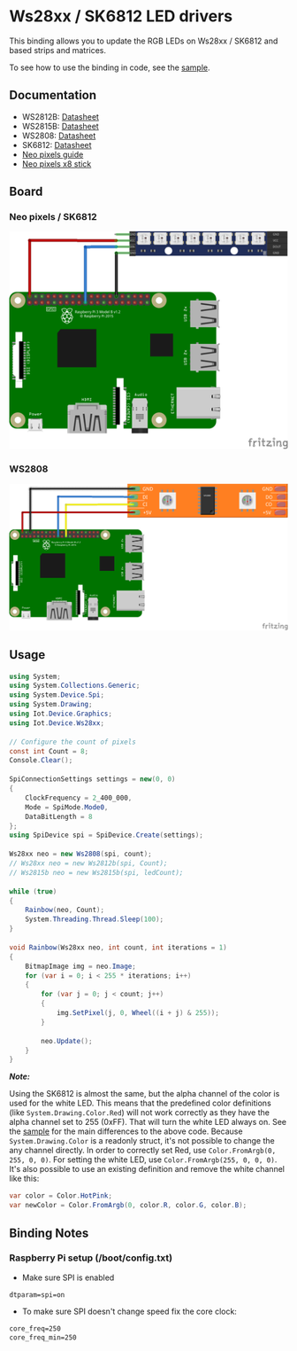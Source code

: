 ﻿# Ws28xx / SK6812 LED drivers

This binding allows you to update the RGB LEDs on Ws28xx / SK6812 and based strips and matrices.

To see how to use the binding in code, see the [sample](samples/LEDStripSample/Program.cs).

## Documentation

* WS2812B: [Datasheet](https://cdn-shop.adafruit.com/datasheets/WS2812B.pdf)
* WS2815B: [Datasheet](http://www.world-semi.com/DownLoadFile/138)
* WS2808: [Datasheet](https://datasheetspdf.com/pdf-file/806051/Worldsemi/WS2801/1)
* SK6812: [Datasheet](https://cdn-shop.adafruit.com/product-files/2757/p2757_SK6812RGBW_REV01.pdf)
* [Neo pixels guide](https://learn.adafruit.com/adafruit-neopixel-uberguide)
* [Neo pixels x8 stick](https://www.adafruit.com/product/1426)

## Board

### Neo pixels / SK6812

![Raspberry Pi Breadboard diagram](rpi-neo-pixels_bb.png)

### WS2808

![WS2808 diagram](WS2808.png)

## Usage

```csharp
using System;
using System.Collections.Generic;
using System.Device.Spi;
using System.Drawing;
using Iot.Device.Graphics;
using Iot.Device.Ws28xx;

// Configure the count of pixels
const int Count = 8;
Console.Clear();

SpiConnectionSettings settings = new(0, 0)
{
    ClockFrequency = 2_400_000,
    Mode = SpiMode.Mode0,
    DataBitLength = 8
};
using SpiDevice spi = SpiDevice.Create(settings);

Ws28xx neo = new Ws2808(spi, count);
// Ws28xx neo = new Ws2812b(spi, Count);
// Ws2815b neo = new Ws2815b(spi, ledCount);

while (true)
{
    Rainbow(neo, Count);
    System.Threading.Thread.Sleep(100);
}

void Rainbow(Ws28xx neo, int count, int iterations = 1)
{
    BitmapImage img = neo.Image;
    for (var i = 0; i < 255 * iterations; i++)
    {
        for (var j = 0; j < count; j++)
        {
            img.SetPixel(j, 0, Wheel((i + j) & 255));
        }

        neo.Update();
    }
}
```

***Note:***

Using the SK6812 is almost the same, but the alpha channel of the color is used for the white LED. This means that the predefined color definitions (like ```System.Drawing.Color.Red```) will not work correctly as they have the alpha channel set to 255 (0xFF). That will turn the white LED always on. See the [sample](samples/LEDStripSample/Program.cs) for the main differences to the above code.
Because ```System.Drawing.Color``` is a readonly struct, it's not possible to change the any channel directly. In order to correctly set Red, use ```Color.FromArgb(0, 255, 0, 0)```. For setting the white LED, use ```Color.FromArgb(255, 0, 0, 0)```. It's also possible to use an existing definition and remove the white channel like this:

```csharp
var color = Color.HotPink;
var newColor = Color.FromArgb(0, color.R, color.G, color.B);
```

## Binding Notes

### Raspberry Pi setup (/boot/config.txt)

* Make sure SPI is enabled

```text
dtparam=spi=on
```

* To make sure SPI doesn't change speed fix the core clock:

```text
core_freq=250
core_freq_min=250
```

